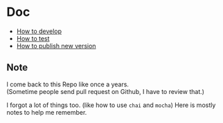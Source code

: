 # Doc

* [How to develop](0.%20How%20to%20Develop.md)
* [How to test](doc/1.%20How%20To%20Test.md)
* [How to publish new version](doc/2.%20How%20to%20Publish%20New%20Version.md)


## Note
I come back to this Repo like once a years.   
(Sometime people send pull request on Github, I have to review that.)     

I forgot a lot of things too. (like how to use `chai` and `mocha`) 
Here is mostly notes to help me remember.   

